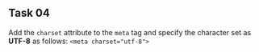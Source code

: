 ## Task 04
Add the `charset` attribute to the `meta` tag and specify the character set as **UTF-8** as follows: `<meta charset="utf-8">` 